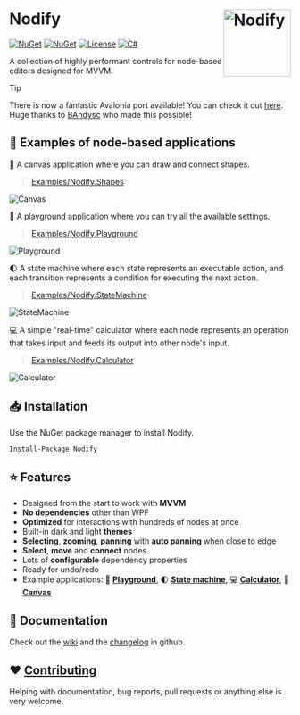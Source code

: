 
# Nodify <img src="https://user-images.githubusercontent.com/12727904/195416464-cbe7e3be-a372-4a17-a4be-a868059b9d7e.png" width="120px" alt="Nodify" align="right">

[![NuGet](https://img.shields.io/nuget/v/Nodify?style=for-the-badge&logo=nuget&label=release)](https://www.nuget.org/packages/Nodify/)
[![NuGet](https://img.shields.io/nuget/dt/Nodify?label=downloads&style=for-the-badge&logo=nuget)](https://www.nuget.org/packages/Nodify)
[![License](https://img.shields.io/github/license/miroiu/nodify?style=for-the-badge)](https://github.com/miroiu/nodify/blob/master/LICENSE)
[![C#](https://img.shields.io/static/v1?label=docs&message=WIP&color=orange&style=for-the-badge)](https://github.com/miroiu/nodify/wiki)

 A collection of highly performant controls for node-based editors designed for MVVM.

> [!TIP]
> There is now a fantastic Avalonia port available! You can check it out [here](https://github.com/BAndysc/nodify-avalonia). Huge thanks to [BAndysc](https://github.com/BAndysc) who made this possible!

## 🚀 Examples of node-based applications

🔶 A canvas application where you can draw and connect shapes.

> [Examples/Nodify.Shapes](Examples/Nodify.Shapes)

![Canvas](https://github.com/miroiu/nodify/assets/12727904/78dd3dcc-ce46-48bb-92d8-c432eda90adf)

🎨 A playground application where you can try all the available settings.

> [Examples/Nodify.Playground](Examples/Nodify.Playground)

![Playground](https://i.imgur.com/aqrUpuP.gif)

🌓 A state machine where each state represents an executable action, and each transition represents a condition for executing the next action.

> [Examples/Nodify.StateMachine](Examples/Nodify.StateMachine)

![StateMachine](https://i.imgur.com/nVKV5ly.gif)

💻 A simple "real-time" calculator where each node represents an operation that takes input and feeds its output into other node's input.

> [Examples/Nodify.Calculator](Examples/Nodify.Calculator)

![Calculator](https://i.imgur.com/jonrZAq.gif)

## 📥 Installation
Use the NuGet package manager to install Nodify.

```
Install-Package Nodify
```

## ⭐️ Features
 
 - Designed from the start to work with **MVVM**
 - **No dependencies** other than WPF
 - **Optimized** for interactions with hundreds of nodes at once
 - Built-in dark and light **themes**
 - **Selecting**, **zooming**, **panning** with **auto panning** when close to edge
 - **Select**, **move** and **connect** nodes
 - Lots of **configurable** dependency properties
 - Ready for undo/redo
 - Example applications: 🎨 [**Playground**](Examples/Nodify.Playground), 🌓 [**State machine**](Examples/Nodify.StateMachine), 💻 [**Calculator**](Examples/Nodify.Calculator), 🔶 [**Canvas**](Examples/Nodify.Shapes)
 
## 📝 Documentation

Check out the [wiki](https://github.com/miroiu/nodify/wiki) and the [changelog](CHANGELOG.md) in github.

## ❤️ [Contributing](CONTRIBUTING.md)

Helping with documentation, bug reports, pull requests or anything else is very welcome. 
